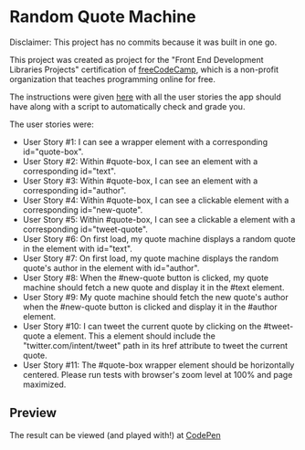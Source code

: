 # Random Quote Machine

Disclaimer: This project has no commits because it was built in one go.

This project was created as project for the "Front End Development Libraries Projects" certification of [freeCodeCamp](https://www.freecodecamp.org/learn/front-end-development-libraries/#front-end-development-libraries-projects), which is a non-profit organization that teaches programming online for free.

The instructions were given [here](https://www.freecodecamp.org/learn/front-end-development-libraries/front-end-development-libraries-projects/build-a-markdown-previewer) with all the user stories the app should have along with a script to automatically check and grade you.

The user stories were:

- User Story #1: I can see a wrapper element with a corresponding id="quote-box".
- User Story #2: Within #quote-box, I can see an element with a corresponding id="text".
- User Story #3: Within #quote-box, I can see an element with a corresponding id="author".
- User Story #4: Within #quote-box, I can see a clickable element with a corresponding id="new-quote".
- User Story #5: Within #quote-box, I can see a clickable a element with a corresponding id="tweet-quote".
- User Story #6: On first load, my quote machine displays a random quote in the element with id="text".
- User Story #7: On first load, my quote machine displays the random quote's author in the element with id="author".
- User Story #8: When the #new-quote button is clicked, my quote machine should fetch a new quote and display it in the #text element.
- User Story #9: My quote machine should fetch the new quote's author when the #new-quote button is clicked and display it in the #author element.
- User Story #10: I can tweet the current quote by clicking on the #tweet-quote a element. This a element should include the "twitter.com/intent/tweet" path in its href attribute to tweet the current quote.
- User Story #11: The #quote-box wrapper element should be horizontally centered. Please run tests with browser's zoom level at 100% and page maximized.

## Preview

The result can be viewed (and played with!) at [CodePen](https://codepen.io/riquekaique/full/rNzoLqx)
